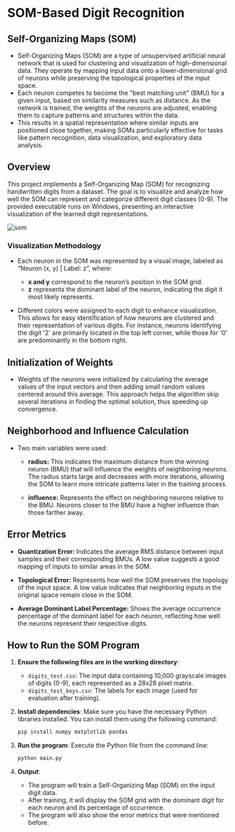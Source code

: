  # SOM-Based Digit Recognition
 
## Self-Organizing Maps (SOM)
- Self-Organizing Maps (SOM) are a type of unsupervised artificial neural network that is used for clustering and visualization of high-dimensional data. They operate by mapping input data onto a lower-dimensional grid of neurons while preserving the topological properties of the input space.
- Each neuron competes to become the "best matching unit" (BMU) for a given input, based on similarity measures such as distance. As the network is trained, the weights of the neurons are adjusted, enabling them to capture patterns and structures within the data.
- This results in a spatial representation where similar inputs are positioned close together, making SOMs particularly effective for tasks like pattern recognition, data visualization, and exploratory data analysis.

## Overview
This project implements a Self-Organizing Map (SOM) for recognizing handwritten digits from a dataset. The goal is to visualize and analyze how well the SOM can represent and categorize different digit classes (0-9). The provided executable runs on Windows, presenting an interactive visualization of the learned digit representations.

 ![som](https://github.com/user-attachments/assets/efc8a170-4a31-4259-bfc0-09751a10c7db)

### Visualization Methodology
- Each neuron in the SOM was represented by a visual image, labeled as “Neuron (x, y) | Label: z”, where:
  - **x and y** correspond to the neuron’s position in the SOM grid.
  - **z** represents the dominant label of the neuron, indicating the digit it most likely represents.
  
- Different colors were assigned to each digit to enhance visualization. This allows for easy identification of how neurons are clustered and their representation of various digits. For instance, neurons identifying the digit '2' are primarily located in the top left corner, while those for '0' are predominantly in the bottom right.



## Initialization of Weights
- Weights of the neurons were initialized by calculating the average values of the input vectors and then adding small random values centered around this average. This approach helps the algorithm skip several iterations in finding the optimal solution, thus speeding up convergence.

## Neighborhood and Influence Calculation
- Two main variables were used:
  - **radius:** This indicates the maximum distance from the winning neuron (BMU) that will influence the weights of neighboring neurons. The radius starts large and decreases with more iterations, allowing the SOM to learn more intricate patterns later in the training process.
  
  - **influence:** Represents the effect on neighboring neurons relative to the BMU. Neurons closer to the BMU have a higher influence than those farther away.

## Error Metrics
- **Quantization Error:** Indicates the average RMS distance between input samples and their corresponding BMUs. A low value suggests a good mapping of inputs to similar areas in the SOM.
  
- **Topological Error:** Represents how well the SOM preserves the topology of the input space. A low value indicates that neighboring inputs in the original space remain close in the SOM.
  
- **Average Dominant Label Percentage:** Shows the average occurrence percentage of the dominant label for each neuron, reflecting how well the neurons represent their respective digits.


## How to Run the SOM Program

1. **Ensure the following files are in the working directory**:
   - `digits_test.csv`: The input data containing 10,000 grayscale images of digits (0-9), each represented as a 28x28 pixel matrix.
   - `digits_test_keys.csv`: The labels for each image (used for evaluation after training).

2. **Install dependencies**:
   Make sure you have the necessary Python libraries installed. You can install them using the following command:
   ```bash
   pip install numpy matplotlib pandas
   ```
3. **Run the program**:
   Execute the Python file from the command line:
   ```bash
   python main.py 
   ```
4. **Output**:
   - The program will train a Self-Organizing Map (SOM) on the input digit data.
   - After training, it will display the SOM grid with the dominant digit for each neuron and its percentage of occurrence.
   - The program will also show the error metrics that were mentioned before.
 



